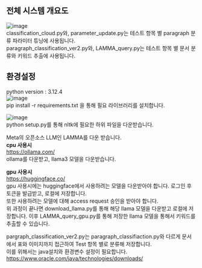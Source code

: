 ## 전체 시스템 개요도
![image](https://github.com/user-attachments/assets/928ba09f-5572-4f46-9d89-d2677999aa29)  
classification_cloud.py와, parameter_update.py는 테스트 항목 별 paragraph 분류 파라미터 튜닝에 사용됩니다.  
paragraph_classification_ver2.py와, LAMMA_query.py는 테스트 항목 별 문서 분류와 키워드 추출에 사용됩니다.  

## 환경설정  
python version : 3.12.4  
![image](https://github.com/user-attachments/assets/651fbbbe-bb55-4940-8b39-c86a2330ff01)  
pip install -r requirements.txt 을 통해 필요 라이브러리를 설치합니다.  

![image](https://github.com/user-attachments/assets/927300d0-9b19-47ec-b44f-375d13bf0434)  
python setup.py를 통해 nltk에 필요한 하위 파일을 다운받습니다.  

Meta의 오픈소스 LLM인 LAMMA를 다운 받습니다.  
**cpu 사용시**  
https://ollama.com/  
ollama를 다운받고, llama3 모델을 다운받습니다.  

**gpu 사용시**  
https://huggingface.co/  
gpu 사용시에는 huggingface에서 사용하려는 모델을 다운받아야 합니다. 로그인 후 토큰을 발급받고, 로컬에 저장합니다.  
또한 사용하려는 모델에 대해 access request 승인을 받아야 합니다.  
위 과정이 끝나면 download_llama.py를 통해 해당 llama 모델을 다운받고 로컬에 저장합니다. 이후 LAMMA_query_gpu.py를 통해 저장한 llama 모델을 통해서 키워드를 추출할 수 있습니다.  

pargraph_classification_ver2.py는 paragraph_classifiaction.py와 다르게 문서에서 표와 이미지까지 접근하여 Test 항목 별로 분류해 저장합니다.  
이를 위해서는 java설치와 환경변수 설정이 필요합니다.  
https://www.oracle.com/java/technologies/downloads/  






